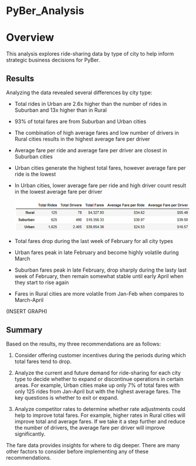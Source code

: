 # PyBer_Analysis

# Overview

This analysis explores ride-sharing data by type of city to help inform strategic business decisions for PyBer.

## Results

Analyzing the data revealed several differences by city type:

* Total rides in Urban are 2.6x higher than the number of rides in Suburban and 13x higher than in Rural

* 93% of total fares are from Suburban and Urban cities
 
* The combination of high average fares and low number of drivers in Rural cities results in the highest average fare per driver
 
* Average fare per ride and average fare per driver are closest in Suburban cities
 
* Urban cities generate the highest total fares, however average fare per ride is the lowest
 
* In Urban cities, lower average fare per ride and high driver count result in the lowest average fare per driver

   ![City_Type_Summary](https://github.com/degitaccount/PyBer_Analysis/blob/main/Analysis/City_Type_Summary.png)


* Total fares drop during the last week of February for all city types

* Urban fares peak in late February and become highly volatile during March
 
* Suburban fares peak in late February, drop sharply during the lasty last week of February, then remain somewhat stable until early April when they start to rise again
 
* Fares in Rural cities are more volatile from Jan-Feb when compares to March-April


(INSERT GRAPH)
 

## Summary

Based on the results, my three recommendations are as follows:

1.	Consider offering customer incentives during the periods during which total fares tend to drop.

2.	Analyze the current and future demand for ride-sharing for each city type to decide whether to expand or discontinue operations in certain areas.  For example, Urban cities make up only 7% of total fares with only 125 rides from Jan-April but with the highest average fares.  The key questions is whether to exit or expand.

3.	Analyze competitor rates to determine whether rate adjustments could help to improve total fares.  For example, higher rates in Rural cities will improve total and average fares.  If we take it a step further and reduce the number of drivers, the average fare per driver will improve significantly.

The fare data provides insights for where to dig deeper.  There are many other factors to consider before implementing any of these recommendations.

